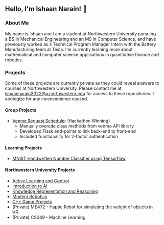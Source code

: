 ## Hello, I'm Ishaan Narain! 👋

### About Me
My name is Ishaan and I am a student at Northwestern University pursuing a BS in Mechanical Engineering and an MS in Computer Science, and have previously worked as a Technical Program Manager Intern with the Battery Manufacturing team at Tesla. I'm currently learning more about mathematical and computer science applications in quantitative finance and robotics.

### Projects
Some of these projects are currently private as they could reveal answers to courses at Northwestern University. Please contact me at ishaannarain2022@u.northwestern.edu for access to these repositories. I apologize for any inconvenience caused.

#### Group Projects
- [Venmo Request Scheduler](https://github.com/mikeluvin/venmo-scheduler) (Hackathon Winning)
  -  Manually overode class methods from venmo API library
  -  Developed Flask end-points to link back-end to front-end
  -  Included functionality for 2-factor authentication

#### Learning Projects
- [MNIST Handwritten Number Classifier using Tensorflow](https://github.com/ikn1062/small-projects/tree/main/MNIST)

#### Northwestern University Projects
- [Active Learning and Control](https://github.com/ikn1062/active-learning-and-control)
- [Introduction to AI](https://github.com/ikn1062/CS348-intro-to-ai)
- [Knowledge Representation and Reasoning](https://github.com/ikn1062/CS371_KR-R)
- [Modern Robotics](https://github.com/ikn1062/ME449-Modern-Robotics)
- [C++ Game Projects](https://github.com/ikn1062/CS212-cpp-game-projects)
- (Private) ME472 - Haptic Robot for simulating the weight of objects in VR
- (Private) CS349 - Machine Learning

